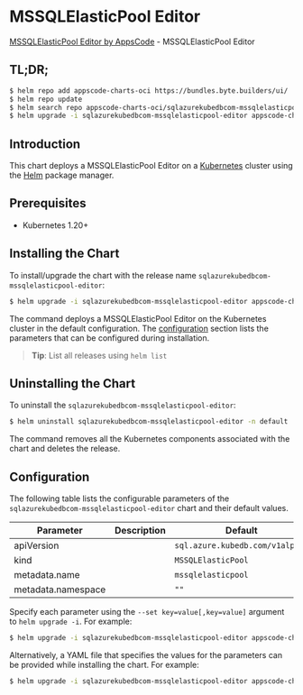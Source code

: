 # MSSQLElasticPool Editor

[MSSQLElasticPool Editor by AppsCode](https://appscode.com) - MSSQLElasticPool Editor

## TL;DR;

```bash
$ helm repo add appscode-charts-oci https://bundles.byte.builders/ui/
$ helm repo update
$ helm search repo appscode-charts-oci/sqlazurekubedbcom-mssqlelasticpool-editor --version=v0.13.0
$ helm upgrade -i sqlazurekubedbcom-mssqlelasticpool-editor appscode-charts-oci/sqlazurekubedbcom-mssqlelasticpool-editor -n default --create-namespace --version=v0.13.0
```

## Introduction

This chart deploys a MSSQLElasticPool Editor on a [Kubernetes](http://kubernetes.io) cluster using the [Helm](https://helm.sh) package manager.

## Prerequisites

- Kubernetes 1.20+

## Installing the Chart

To install/upgrade the chart with the release name `sqlazurekubedbcom-mssqlelasticpool-editor`:

```bash
$ helm upgrade -i sqlazurekubedbcom-mssqlelasticpool-editor appscode-charts-oci/sqlazurekubedbcom-mssqlelasticpool-editor -n default --create-namespace --version=v0.13.0
```

The command deploys a MSSQLElasticPool Editor on the Kubernetes cluster in the default configuration. The [configuration](#configuration) section lists the parameters that can be configured during installation.

> **Tip**: List all releases using `helm list`

## Uninstalling the Chart

To uninstall the `sqlazurekubedbcom-mssqlelasticpool-editor`:

```bash
$ helm uninstall sqlazurekubedbcom-mssqlelasticpool-editor -n default
```

The command removes all the Kubernetes components associated with the chart and deletes the release.

## Configuration

The following table lists the configurable parameters of the `sqlazurekubedbcom-mssqlelasticpool-editor` chart and their default values.

|     Parameter      | Description |                  Default                   |
|--------------------|-------------|--------------------------------------------|
| apiVersion         |             | <code>sql.azure.kubedb.com/v1alpha1</code> |
| kind               |             | <code>MSSQLElasticPool</code>              |
| metadata.name      |             | <code>mssqlelasticpool</code>              |
| metadata.namespace |             | <code>""</code>                            |


Specify each parameter using the `--set key=value[,key=value]` argument to `helm upgrade -i`. For example:

```bash
$ helm upgrade -i sqlazurekubedbcom-mssqlelasticpool-editor appscode-charts-oci/sqlazurekubedbcom-mssqlelasticpool-editor -n default --create-namespace --version=v0.13.0 --set apiVersion=sql.azure.kubedb.com/v1alpha1
```

Alternatively, a YAML file that specifies the values for the parameters can be provided while
installing the chart. For example:

```bash
$ helm upgrade -i sqlazurekubedbcom-mssqlelasticpool-editor appscode-charts-oci/sqlazurekubedbcom-mssqlelasticpool-editor -n default --create-namespace --version=v0.13.0 --values values.yaml
```
